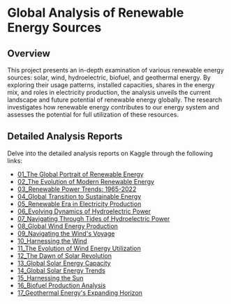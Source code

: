 # Global Analysis of Renewable Energy Sources

## Overview
This project presents an in-depth examination of various renewable energy sources: solar, wind, hydroelectric, biofuel, and geothermal energy. By exploring their usage patterns, installed capacities, shares in the energy mix, and roles in electricity production, the analysis unveils the current landscape and future potential of renewable energy globally. The research investigates how renewable energy contributes to our energy system and assesses the potential for full utilization of these resources.

## Detailed Analysis Reports
Delve into the detailed analysis reports on Kaggle through the following links:

- [01_The Global Portrait of Renewable Energy](https://www.kaggle.com/code/mehmetisik/01-the-global-portrait-of-renewable-energy/notebook)
- [02_The Evolution of Modern Renewable Energy](https://www.kaggle.com/code/mehmetisik/02-the-evolution-of-modern-renewable-energy/notebook)
- [03_Renewable Power Trends: 1965-2022](https://www.kaggle.com/code/mehmetisik/03-renewable-power-trends-1965-2022/notebook)
- [04_Global Transition to Sustainable Energy](https://www.kaggle.com/code/mehmetisik/04-global-transition-to-sustainable-energy/notebook)
- [05_Renewable Era in Electricity Production](https://www.kaggle.com/code/mehmetisik/05-renewable-era-in-electricity-production/notebook)
- [06_Evolving Dynamics of Hydroelectric Power](https://www.kaggle.com/code/mehmetisik/06-evolving-dynamics-of-hydroelectric-power/notebook)
- [07_Navigating Through Tides of Hydroelectric Power](https://www.kaggle.com/code/mehmetisik/07-navigating-through-tides-hydroelectric-power/notebook)
- [08_Global Wind Energy Production](https://www.kaggle.com/code/mehmetisik/08-global-wind-energy-production/notebook)
- [09_Navigating the Wind's Voyage](https://www.kaggle.com/code/mehmetisik/09-navigating-the-wind-s-voyage/notebook)
- [10_Harnessing the Wind](https://www.kaggle.com/code/mehmetisik/10-harnessing-the-wind/notebook)
- [11_The Evolution of Wind Energy Utilization](https://www.kaggle.com/code/mehmetisik/11-the-evolution-of-wind-energy-utilization/notebook)
- [12_The Dawn of Solar Revolution](https://www.kaggle.com/code/mehmetisik/12-the-dawn-of-solar-revolution/notebook)
- [13_Global Solar Energy Capacity](https://www.kaggle.com/code/mehmetisik/13-global-solar-energy-capacity/notebook)
- [14_Global Solar Energy Trends](https://www.kaggle.com/code/mehmetisik/14-global-solar-energy-trends/notebook)
- [15_Harnessing the Sun](https://www.kaggle.com/code/mehmetisik/15-harnessing-the-sun/notebook)
- [16_Biofuel Production Analysis](https://www.kaggle.com/code/mehmetisik/16-biofuel-production-analysis/notebook)
- [17_Geothermal Energy's Expanding Horizon](https://www.kaggle.com/code/mehmetisik/17-geothermal-energy-s-expanding-horizon/notebook)



